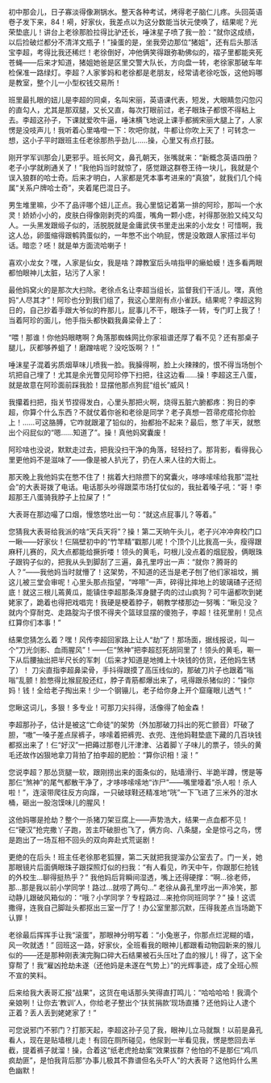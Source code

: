 初中那会儿，日子寡淡得像涮锅水。整天各种考试，烤得老子脑仁儿疼。头回英语卷子发下来，84！嗬，好家伙，我差点以为这分数能当状元使唤了，结果呢？光荣垫底儿！讲台上老徐那脸拉得比驴还长，唾沫星子喷了我一脸：“就你这成绩，以后捡破烂都分不清洋文瓶子！”操蛋的是，坐我旁边那位“猪姐”，还有后头那活宝李超，考得比我还稀烂！老徐倒好，冲他俩笑得跟弥勒佛似的，褶子里都能夹死苍蝇——后来才知道，猪姐她爸是区里交警大队长，方向盘一转，老徐家那破车年检保准一路绿灯。李超？人家爹妈和老徐都是老朋友，经常请老徐吃饭，这他妈哪是教室，整个儿一小型权钱交易所！

班里最扎眼的妞儿是李超的同桌，名叫宋丽，英语课代表，短发，大眼睛忽闪忽闪的直勾人，尤其是那双腿，又长又直，每次打眼前过，老子眼珠子都恨不得粘上去。李超这孙子，下课就爱吹牛逼，唾沫横飞地说上课手都搁宋丽大腿上了，人家愣是没吱声儿！我听着心里咯噔一下：吹吧你就，牛都让你吹上天了！可转念一想，这小子平时跟班主任老徐那热乎劲儿……操，心里又有点打鼓。

刚开学军训那会儿更邪乎。班长阿文，鼻孔朝天，张嘴就来：“新概念英语四册？老子小学就刷通关了！”我他妈当时就惊了，感觉跟这群卷王待一块儿，我就是个误入狼群的哈士奇。后来才明白，人家都是凭本事考进来的“真狼”，就我们几个纯属“关系户牌哈士奇”，夹着尾巴混日子。

男生堆里嘛，少不了品评哪个妞儿正点。我心里惦记着第一排的阿珍，那叫一个水灵！娇娇小小的，皮肤白得像刚剥壳的鸡蛋，嘴角一颗小痣，衬得那张脸又纯又勾人。一头黑发跟缎子似的，活脱脱就是金庸武侠书里走出来的小龙女！可惜啊，我这人怂，卵蛋缩得跟鹌鹑蛋似的，一年憋不出个响屁，愣是没敢跟人家搭过半句话。暗恋？呸！就是单方面流哈喇子！

喜欢小龙女？嘿，人家是仙女，我是啥？蹲教室后头啃指甲的癞蛤蟆！连多看两眼都怕眼神儿太脏，玷污了人家！

最他妈窝火的是那次大扫除。老徐点名让李超当组长，监督我们干活儿。嘿，真他妈“人尽其才”！阿珍也分到我们组了，我这心里刚有点小雀跃。结果呢？李超这狗日的，自己抄着手跟大爷似的杵那儿，屁事儿不干，眼珠子一转，专门盯上我了！当着阿珍的面儿，他手指头都快戳我鼻梁骨上了：

“喂！那谁！你他妈眼瞎啊？角落那蜘蛛网比你家祖谱还厚了看不见？还有那桌子腿儿，灰都够养蛆了！磨蹭啥呢？没吃饭啊？！”

唾沫星子混着劣质烟草味儿喷我一脸。我臊得啊，脸上火辣辣的，恨不得当场刨个坑把自己埋了！尤其是余光瞥见阿珍停下扫把，往这边看……操！李超这王八蛋，就是故意在阿珍面前踩我脸！显摆他那点狗屁“组长”威风！

我攥着扫把，指关节捏得发白，心里头那把火啊，烧得五脏六腑都疼：狗日的李超，你算个什么东西？不就仗着你爸和老徐是同学？老子真想一笤帚疙瘩抡你脸上！……可这胳膊，它咋就跟灌了铅似的，抬都抬不起来？最后，憋了半天，就憋出个闷屁似的“嗯……知道了”。操！真他妈窝囊废！

阿珍啥也没说，默默走过去，把我没扫干净的角落，轻轻扫了。那背影，看得我心里更他妈不是滋味了——像是被人扒光了，扔在人来人往的大街上。

那天晚上我他妈实在憋不住了！揣着大扫除攒下的窝囊火，哆哆嗦嗦给我那“混社会”的大表哥拨了电话。电话那头吵得跟菜市场打仗似的，我扯着嗓子吼：“哥！李超那王八蛋骑我脖子上拉屎了！”

大表哥在那边嘬了口烟，慢悠悠吐出一句：“就这点屁事儿？等着。”

您猜我大表哥给我派的啥“天兵天将”？操！第二天晌午头儿，老子兴冲冲奔校门口一瞅——好家伙！仨隔壁初中的“竹竿精”戳那儿呢！个顶个儿比我高一头，瘦得跟麻秆儿赛的，风大点都能给撅折喽！领头的黄毛，叼根儿没点着的烟屁股，俩眼珠子跟钩子似的，把我从头到脚刮了三遍，鼻孔里哼出一声：“就你？腾哥的人？”——我他妈当时就懵了！这架势，不知道的还当是老子刨了他们家祖坟，搁这儿被三堂会审呢！心里头那点指望，“哗嚓”一声，碎得比摔地上的玻璃碴子还彻底！就这三根儿蔫黄瓜，能镇住李超那条浑身腱子肉的过山疯狗？可牛逼都吹到姥姥家了，跪着也得把戏唱完！我硬是梗着脖子，朝教学楼那边一努嘴：“瞅见没？就内个穿耐克、走路腚沟子恨不得夹个篮球显摆的傻狍子，李超！往死里削！见点红算你们本事！”

结果您猜怎么着？嘿！风传李超回家路上让人“劫”了！那场面，据线报说，叫一个“刀光剑影、血雨腥风”！——仨“煞神”把李超怼死胡同里了！领头的黄毛，唰一下从后腰抽出把半尺长的军刺（后来才知道是地摊上十块钱的仿货，还他妈生锈了）！ 刀尖直指李超鼻梁骨，手抖得跟摸了高压线似的，那破刀片子也跟着“嗡嗡”乱颤！脸憋得比猴屁股还红，脖子青筋都爆出来了，吼得跟杀猪似的：“操你妈！钱！全给老子掏出来！少一个钢镚儿，老子给你身上开个窟窿眼儿透气！”

您瞅这词儿，多狠！多专业！可那刀尖抖得，活像得了帕金森！

李超那孙子，估计是被这“亡命徒”的架势（外加那破刀抖出的死亡颤音）吓破了胆，“嗷”一嗓子差点尿裤子，哆嗦着把裤兜、衣兜、连他妈鞋垫底下藏的几百块钱都抠出来了！仨“好汉”一把薅过那卷儿汗津津、沾着脚丫子味儿的票子，领头的黄毛还故作凶狠地拿刀背拍了拍李超的肥脸：“算你识相！滚！”

您说李超？那怂货腿一软，跟刚捞出来的面条似的，贴墙滑行、半跪半蹲，愣是等那仨“煞神”的尾气都散干净了，才哆哆嗦嗦地“诈尸”——嘴里嚎着“杀人啦！杀人啦！”，连滚带爬往反方向蹿，一只破球鞋还精准地“咣”一下飞进了三米外的泔水桶，砸出一股泡馍味儿的腥风！

这他妈哪是抢劫？整个一杀猪刀架豆腐上——声势浩大，结果一点血都不见！仨“硬汉”抢完撒丫子跑，苦主吓破胆也飞了，俩方向、八条腿，全是惊弓之鸟，愣是跑出了一场互相不回头的双向奔赴式荒诞剧！

更绝的在后头！班主任老徐那老狐狸，第二天就把我提溜办公室去了。门一关，她那眼镜片后面俩眼珠子跟探照灯似的扫我：“有人看见，昨天中午，你跟那仨抢钱的外校生…聊得挺热乎？” 我他妈后背瞬间湿透，嘴上还得硬撑：“啊…徐老师，那…那是我以前小学同学！路过…就唠了两句…” 老徐从鼻孔里哼出一声冷笑，那动静儿跟破风箱似的：“哦？小学同学？专程路过…来抢你同班同学？” 操！这谎撒得，连我自己脚趾头都抠出三室一厅了！办公室里那沉默，压得我差点当场跪下认罪！

老徐最后挥挥手让我“滚蛋”，那眼神分明写着：“小兔崽子，你那点烂泥糊的墙，风一吹就透！” 回班这一路，好家伙，全班看我的眼神儿都跟看动物园新来的猴儿似的——还是那种刚表演完胸口碎大石结果被石头压吐了血的猴儿！得了，这下全穿帮了！我“雇凶抢劫未遂（还他妈是未遂在气势上）”的光辉事迹，成了全班心照不宣的笑料。

后来给我大表哥汇报“战果”，这货在电话那头笑得直打鸣儿：“哈哈哈哈！我滴个亲娘咧！让你去‘教训’人，你给老子整出个‘扶贫捐款’现场直播？还他妈让人逮个正着？丢人丢到姥姥家了！”

可您说邪门不邪门？打那天起，李超这孙子见了我，眼神儿立马就飘！以前是鼻孔看人，现在是贴墙根儿走！有回在厕所碰见，他尿到一半看见我，愣是憋回去半截，提着裤子就溜！操，合着这“纸老虎抢劫案”效果拔群？他怕的不是那仨“鸡爪疯劫匪”，是怕我背后那“办事儿极其不靠谱但名头吓人”的大表哥？这他妈什么黑色幽默！

